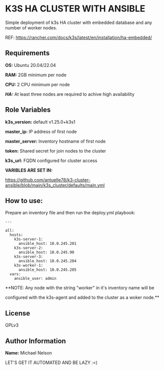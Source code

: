 K3S HA CLUSTER WITH ANSIBLE
===========================

Simple deployment of k3s HA cluster with embedded database and any number of
worker nodes.

REF: https://rancher.com/docs/k3s/latest/en/installation/ha-embedded/

Requirements
------------

**OS:** Ubuntu 20.04/22.04

**RAM:** 2GB minimum per node

**CPU:** 2 CPU minimum per node

***HA:*** At least three nodes are required to achive high availability

Role Variables
--------------

**k3s_version:** default v1.25.0+k3s1

**master_ip:** IP address of first node

**master_server:** Inventory hostname of first node

**token:** Shared secret for join nodes to the cluster

**k3s_url:** FQDN configured for cluster access

**VARIBLES ARE SET IN:**

https://github.com/antuelle78/k3-cluster-ansible/blob/main/k3s_cluster/defaults/main.yml


How to use:
-----------

Prepare an inventory file and then run the deploy.yml playbook: 

    ---

    all:
      hosts:
        k3s-server-1:
          ansible_host: 10.0.245.201
        k3s-server-2:
          ansible_host: 10.0.245.90
        k3s-server-3:
          ansible_host: 10.0.245.204
        k3s-worker-1:
          ansible_host: 10.0.245.205
      vars:
        ansible_user: admin

**NOTE: Any node with the string "worker" in it's inventory name will be

   configured with the k3s-agent and added to the cluster as a woker node.**


License
-------

GPLv3

Author Information
------------------

**Name:** Michael Nelson

LET'S GET IT AUTOMATED AND BE LAZY :<)


